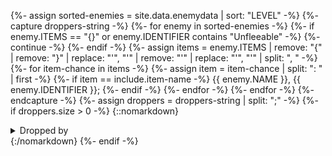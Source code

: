 {%- assign sorted-enemies = site.data.enemydata | sort: "LEVEL" -%}
{%- capture droppers-string -%}
{%- for enemy in sorted-enemies -%}
  {%- if enemy.ITEMS == "{}" or enemy.IDENTIFIER contains "Unfleeable" -%}
    {%- continue -%}
  {%- endif -%}
  {%- assign items = enemy.ITEMS | remove: "{" | remove: "}" | replace: "\'", "&apos;" | remove: "'" | replace: "&apos;", "'" | split: ", " -%}
  {%- for item-chance in items -%}
    {%- assign item = item-chance | split: ": " | first -%}
    {%- if item == include.item-name -%}
      {{ enemy.NAME }}, {{ enemy.IDENTIFIER }};
    {%- endif -%}
  {%- endfor -%}
{%- endfor -%}
{%- endcapture -%}
{%- assign droppers = droppers-string | split: ";" -%}
{%- if droppers.size > 0 -%}
  {::nomarkdown}<details><summary class="small-text">Dropped by</summary><ul>
  {%- for dropper in droppers -%}
    <li>{:/nomarkdown}[{{ dropper | split: ", " | first }}](enemies#{{ dropper | split: ", " | last | downcase | replace: " ", "-" }}){::nomarkdown}</li>
  {%- endfor -%}
  </ul></details>{:/nomarkdown}
{%- endif -%}